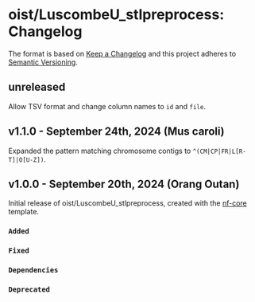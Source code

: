 # oist/LuscombeU_stlpreprocess: Changelog

The format is based on [Keep a Changelog](https://keepachangelog.com/en/1.0.0/)
and this project adheres to [Semantic Versioning](https://semver.org/spec/v2.0.0.html).

## unreleased

Allow TSV format and change column names to `id` and `file`.

## v1.1.0 - September 24th, 2024 (Mus caroli)

Expanded the pattern matching chromosome contigs to `^(CM|CP|FR|L[R-T]|O[U-Z])`.

## v1.0.0 - September 20th, 2024 (Orang Outan)

Initial release of oist/LuscombeU_stlpreprocess, created with the [nf-core](https://nf-co.re/) template.

### `Added`

### `Fixed`

### `Dependencies`

### `Deprecated`
